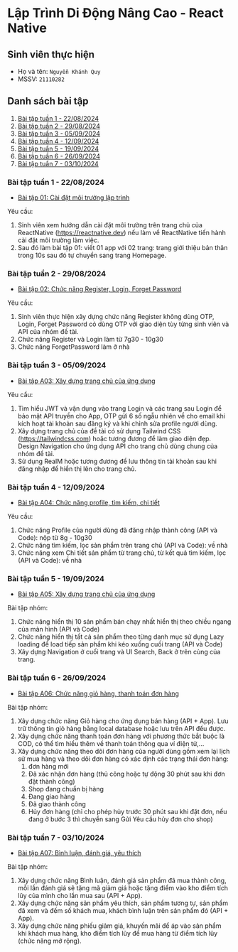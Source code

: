 # Lập Trình Di Động Nâng Cao - React Native

## Sinh viên thực hiện

- Họ và tên: `Nguyễn Khánh Quy`
- MSSV: `21110282`

## Danh sách bài tập

1. [Bài tập tuần 1 - 22/08/2024](#bài-tập-tuần-1---22082024)
1. [Bài tập tuần 2 - 29/08/2024](#bài-tập-tuần-2---29082024)
1. [Bài tập tuần 3 - 05/09/2024](#bài-tập-tuần-3---05092024)
1. [Bài tập tuần 4 - 12/09/2024](#bài-tập-tuần-4---12092024)
1. [Bài tập tuần 5 - 19/09/2024](#bài-tập-tuần-5---19092024)
1. [Bài tập tuần 6 - 26/09/2024](#bài-tập-tuần-6---26092024)
1. [Bài tập tuần 7 - 03/10/2024](#bài-tập-tuần-7---03102024)

### Bài tập tuần 1 - 22/08/2024

- [Bài tập 01: Cài đặt môi trường lập trình](https://github.com/nguyenkhanhquy/baitap01-22-08-2024)

Yêu cầu:

1. Sinh viên xem hướng dẫn cài đặt môi trường trên trang chủ của ReactNative (<https://reactnative.dev>) nếu làm về ReactNative tiến hành cài đặt môi trường làm việc.
1. Sau đó làm bài tập 01: viết 01 app với 02 trang: trang giới thiệu bản thân trong 10s sau đó tự chuyển sang trang Homepage.

### Bài tập tuần 2 - 29/08/2024

- [Bài tập 02: Chức năng Register, Login, Forget Password](https://github.com/nguyenkhanhquy/baitap02-29-08-2024)

Yêu cầu:

1. Sinh viên thực hiện xây dựng chức năng Register không dùng OTP, Login, Forget Password có dùng OTP với giao diện tùy từng sinh viên và API của nhóm đề tài.
1. Chức năng Register và Login làm từ 7g30 - 10g30
1. Chức năng ForgetPassword làm ở nhà

### Bài tập tuần 3 - 05/09/2024

- [Bài tập A03: Xây dựng trang chủ của ứng dụng](https://github.com/nguyenkhanhquy/react-native/tree/main/21110282_NguyenKhanhQuy)

Yêu cầu:

1. Tìm hiểu JWT và vận dụng vào trang Login và các trang sau Login để bảo mật API truyền cho App, OTP gửi 6 số ngẫu nhiên về cho email khi kích hoạt tài khoản sau đăng ký và khi chỉnh sửa profile người dùng.
1. Xây dựng trang chủ của đề tài có sử dụng Tailwind CSS (<https://tailwindcss.com>) hoặc tương đương để làm giao diện đẹp. Design Navigation cho ứng dụng API cho trang chủ dùng chung của nhóm đề tài.
1. Sử dụng RealM hoặc tương đương để lưu thông tin tài khoản sau khi đăng nhập để hiển thị lên cho trang chủ.

### Bài tập tuần 4 - 12/09/2024

- [Bài tập A04: Chức năng profile, tìm kiếm, chi tiết](https://github.com/nguyenkhanhquy/react-native/tree/main/21110282_NguyenKhanhQuy)

Yêu cầu:

1. Chức năng Profile của người dùng đã đăng nhập thành công (API và Code): nộp từ 8g - 10g30
1. Chức năng tìm kiếm, lọc sản phẩm trên trang chủ (API và Code): về nhà
1. Chức năng xem Chi tiết sản phẩm từ trang chủ, từ kết quả tìm kiếm, lọc (API và Code): về nhà

### Bài tập tuần 5 - 19/09/2024

- [Bài tập A05: Xây dựng trang chủ của ứng dụng](https://github.com/nguyenkhanhquy/react-native/tree/main/21110282_NguyenKhanhQuy)

Bài tập nhóm:

1. Chức năng hiển thị 10 sản phẩm bán chạy nhất hiển thị theo chiều ngang của màn hình (API và Code)
1. Chức năng hiển thị tất cả sản phẩm theo từng danh mục sử dụng Lazy loading để load tiếp sản phẩm khi kéo xuống cuối trang (API và Code)
1. Xây dựng Navigation ở cuối trang và UI Search, Back ở trên cùng của trang.

### Bài tập tuần 6 - 26/09/2024

- [Bài tập A06: Chức năng giỏ hàng, thanh toán đơn hàng](https://github.com/nguyenkhanhquy/react-native/tree/main/21110282_NguyenKhanhQuy)

Bài tập nhóm:

1. Xây dựng chức năng Giỏ hàng cho ứng dụng bán hàng (API + App). Lưu trữ thông tin giỏ hàng bằng local database hoặc lưu trên API đều được.
1. Xây dựng chức năng thanh toán đơn hàng với phương thức bắt buộc là COD, có thể tìm hiểu thêm về thanh toán thông qua ví điện tử,...
1. Xây dựng chức năng theo dõi đơn hàng của người dùng gồm xem lại lịch sử mua hàng và theo dõi đơn hàng có xác định các trạng thái đơn hàng:  
    1. đơn hàng mới
    2. Đã xác nhận đơn hàng (thủ công hoặc tự động 30 phút sau khi đơn đặt thành công)
    3. Shop đang chuẩn bị hàng
    4. Đang giao hàng
    5. Đã giao thành công
    6. Hủy đơn hàng (chỉ cho phép hủy trước 30 phút sau khi đặt đơn, nếu đang ở bước 3 thì chuyển sang Gửi Yêu cầu hủy đơn cho shop)

### Bài tập tuần 7 - 03/10/2024

- [Bài tập A07: Bình luận, đánh giá, yêu thích](https://github.com/nguyenkhanhquy/react-native/tree/main/21110282_NguyenKhanhQuy)

Bài tập nhóm:

1. Xây dựng chức năng Bình luận, đánh giá sản phẩm đã mua thành công, mỗi lần đánh giá sẽ tặng mã giảm giá hoặc tặng điểm vào kho điểm tích lũy của mình cho lần mua sau (API + App).  
1. Xây dựng chức năng sản phẩm yêu thích, sản phẩm tương tự, sản phẩm đã xem và đếm số khách mua, khách bình luận trên sản phẩm đó (API + App).
1. Xây dựng chức năng phiếu giảm giá, khuyến mãi để áp vào sản phẩm khi khách mua hàng, kho điểm tích lũy để mua hàng từ điểm tích lũy (chức năng mở rộng).
